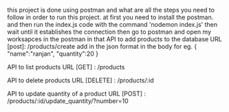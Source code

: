 this project is done using postman and what are all the steps you need to follow in order to run this project.
at first you need to install the postman. and then run the index.js code with the command 'nodemon index.js' then wait
until it establishes the connection then go to postman and open my worksapces in the postman in that 
API to add products to the database
URL [post]: /products/create
add in the json format in the body for eg.
{
    "name":"ranjan",
    "quantity":20
}

API to list products
URL [GET] : /products

API to delete products
URL [DELETE] : /products/:id

API to update quantity of a product 
URL [POST] : /products/:id/update_quantity/?number=10
